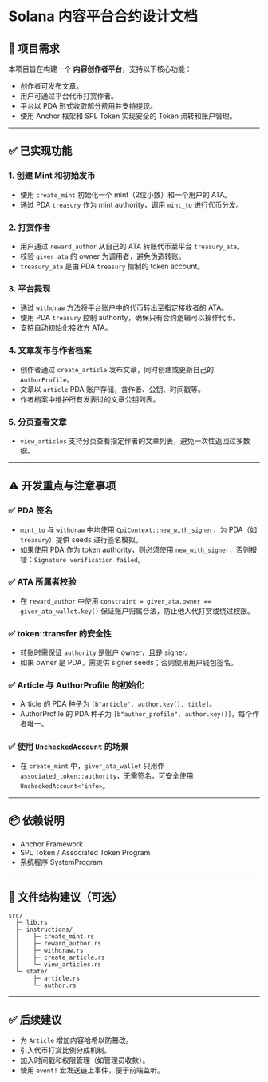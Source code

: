 
# Solana 内容平台合约设计文档

## 🧾 项目需求

本项目旨在构建一个 **内容创作者平台**，支持以下核心功能：

- 创作者可发布文章。
- 用户可通过平台代币打赏作者。
- 平台以 PDA 形式收取部分费用并支持提现。
- 使用 Anchor 框架和 SPL Token 实现安全的 Token 流转和账户管理。

---

## ✅ 已实现功能

### 1. **创建 Mint 和初始发币**
- 使用 `create_mint` 初始化一个 mint（2位小数）和一个用户的 ATA。
- 通过 PDA `treasury` 作为 mint authority，调用 `mint_to` 进行代币分发。

### 2. **打赏作者**
- 用户通过 `reward_author` 从自己的 ATA 转账代币至平台 `treasury_ata`。
- 校验 `giver_ata` 的 owner 为调用者，避免伪造转账。
- `treasury_ata` 是由 PDA `treasury` 控制的 token account。

### 3. **平台提现**
- 通过 `withdraw` 方法将平台账户中的代币转出至指定接收者的 ATA。
- 使用 PDA `treasury` 控制 authority，确保只有合约逻辑可以操作代币。
- 支持自动初始化接收方 ATA。

### 4. **文章发布与作者档案**
- 创作者通过 `create_article` 发布文章，同时创建或更新自己的 `AuthorProfile`。
- 文章以 `article` PDA 账户存储，含作者、公钥、时间戳等。
- 作者档案中维护所有发表过的文章公钥列表。

### 5. **分页查看文章**
- `view_articles` 支持分页查看指定作者的文章列表，避免一次性返回过多数据。

---

## ⚠️ 开发重点与注意事项

### ✅ PDA 签名
- `mint_to` 与 `withdraw` 中均使用 `CpiContext::new_with_signer`，为 PDA（如 `treasury`）提供 seeds 进行签名模拟。
- 如果使用 PDA 作为 token authority，则必须使用 `new_with_signer`，否则报错：`Signature verification failed`。

### ✅ ATA 所属者校验
- 在 `reward_author` 中使用 `constraint = giver_ata.owner == giver_ata_wallet.key()` 保证账户归属合法，防止他人代打赏或绕过权限。

### ✅ token::transfer 的安全性
- 转账时需保证 `authority` 是账户 owner，且是 signer。
- 如果 owner 是 PDA，需提供 signer seeds；否则使用用户钱包签名。

### ✅ Article 与 AuthorProfile 的初始化
- Article 的 PDA 种子为 `[b"article", author.key(), title]`。
- AuthorProfile 的 PDA 种子为 `[b"author_profile", author.key()]`，每个作者唯一。

### ✅ 使用 `UncheckedAccount` 的场景
- 在 `create_mint` 中，`giver_ata_wallet` 只用作 `associated_token::authority`，无需签名，可安全使用 `UncheckedAccount<'info>`。

---

## 📦 依赖说明

- Anchor Framework
- SPL Token / Associated Token Program
- 系统程序 SystemProgram

---

## 📁 文件结构建议（可选）

```
src/
  ├─ lib.rs
  ├─ instructions/
  │    ├─ create_mint.rs
  │    ├─ reward_author.rs
  │    ├─ withdraw.rs
  │    ├─ create_article.rs
  │    └─ view_articles.rs
  └─ state/
       ├─ article.rs
       └─ author.rs
```

---

## ✅ 后续建议

- 为 `Article` 增加内容哈希以防篡改。
- 引入代币打赏比例分成机制。
- 加入时间戳和权限管理（如管理员收款）。
- 使用 `event!` 宏发送链上事件，便于前端监听。
